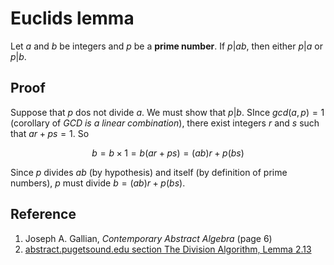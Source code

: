 # Euclids lemma

Let $a$ and $b$ be integers and $p$ be a **prime number**. If $p | ab$, then either $p | a$ or $p | b$.

## Proof

Suppose that $p$ dos not divide $a$. We must show that $p | b$. SInce $gcd(a, p) = 1$ (corollary of *GCD is a linear combination*), there exist integers $r$ and $s$ such that $ar + ps = 1$. So

$$
b = b \times 1 = b(ar + ps) = (ab)r + p(bs)
$$

Since $p$ divides $ab$ (by hypothesis) and itself (by definition of prime numbers), $p$ must divide $b = (ab)r + p(bs)$.

## Reference

1. Joseph A. Gallian, *Contemporary Abstract Algebra* (page 6)
2. [abstract.pugetsound.edu section The Division Algorithm, Lemma 2.13](http://abstract.pugetsound.edu/aata/integers-section-division-algorithm.html)